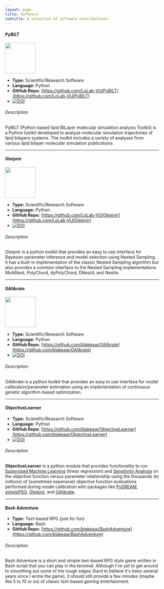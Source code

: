 ```yaml
---
layout: page
title: Software
subtitle: A selection of software contributions.
---
```


#### PyBILT

[<img width="100" height="100" src="https://raw.githubusercontent.com/LoLab-VU/PyBILT/master/_images/PyBILT_logo.png">](https://github.com/LoLab-VU/PyBILT)

* **Type:** Scientific/Research Software
* **Language:** Python
* **GitHub Repo:** [https://github.com/LoLab-VU/PyBILT](https://github.com/LoLab-VU/PyBILT)
* [![DOI](https://zenodo.org/badge/DOI/10.5281/zenodo.3426128.svg)](https://doi.org/10.5281/zenodo.3426128)

###### Description
PyBILT (Python based lipid BILayer molecular simulation analysis Toolkit) is a Python toolkit developed to analyze molecular simulation trajectories of lipid bilayers systems. The toolkit includes a variety of analyses from various lipid bilayer molecular simulation publications.

------

#### Gleipnir

[<img width="100" height="100" src="https://raw.githubusercontent.com/LoLab-VU/Gleipnir/master/images/gleipnir_logo_2.png">](https://github.com/LoLab-VU/Gleipnir)

* **Type:** Scientific/Research Software
* **Language:** Python
* **GitHub Repo:** [https://github.com/LoLab-VU/Gleipnir](https://github.com/LoLab-VU/Gleipnir)
* [![DOI](https://zenodo.org/badge/DOI/10.5281/zenodo.3743840.svg)](https://doi.org/10.5281/zenodo.3743840)

###### Description
Gleipnir is a python toolkit that provides an easy to use interface for Bayesian parameter inference and model selection using Nested Sampling. It has a built-in implementation of the classic Nested Sampling algorithm but also provides a common interface to the Nested Sampling implementations MultiNest, PolyChord, dyPolyChord, DNest4, and Nestle.

------

#### GAlibrate

[<img width="100" height="100" src="https://raw.githubusercontent.com/blakeaw/GAlibrate/master/images/GAlibrate_logo.png">](https://github.com/bblakeaw/GAlibrate)

* **Type:** Scientific/Research Software
* **Language:** Python
* **GitHub Repo:** [https://github.com/blakeaw/GAlibrate](https://github.com/blakeaw/GAlibrate)
* [![DOI](https://zenodo.org/badge/DOI/10.5281/zenodo.3903010.svg)](https://doi.org/10.5281/zenodo.3903010)

###### Description
GAlibrate is a python toolkit that provides an easy to use interface for model calibration/parameter estimation using an implementation of continuous genetic algorithm-based optimization.

------

#### ObjectiveLearner

* **Type:** Scientific/Research Software
* **Language:** Python
* **GitHub Repo:** [https://github.com/blakeaw/ObjectiveLearner](https://github.com/blakeaw/ObjectiveLearner)
* [![DOI](https://zenodo.org/badge/DOI/10.5281/zenodo.3408007.svg)](https://doi.org/10.5281/zenodo.3408007)

###### Description
**ObjectiveLearner** is a python module that provides functionality to run [Supervised Machine Learning](https://en.wikipedia.org/wiki/Machine_learning#Supervised_learning) (linear regression) and [Sensitivity Analysis](https://en.wikipedia.org/wiki/Sensitivity_analysis#Regression_analysis) on the objective function versus parameter relationship using the thousands (to millions) of (sometimes expensive) objective function evaluations performed during model calibration with packages like [PyDREAM](https://github.com/LoLab-VU/PyDREAM), [simplePSO](https://github.com/LoLab-VU/ParticleSwarmOptimization), [Gleipnir](https://github.com/LoLab-VU/Gleipnir), and [GAlibrate](https://github.com/blakeaw/GAlibrate).

------

#### Bash Adventure

* **Type:** Text-based RPG (just for fun)
* **Language:** Bash
* **GitHub Repo:** [https://github.com/blakeaw/BashAdventure](https://github.com/blakeaw/BashAdventure)

###### Description
Bash Adventure is a short and simple text-based RPG style game written in Bash script that you can play in the terminal. Although I've yet to get around to smoothing out some of the rough edges (hard to believe it's been several years since I wrote the game), it should still provide a few minutes (maybe like 5 to 10 or so) of classic text-based gaming entertainment.
